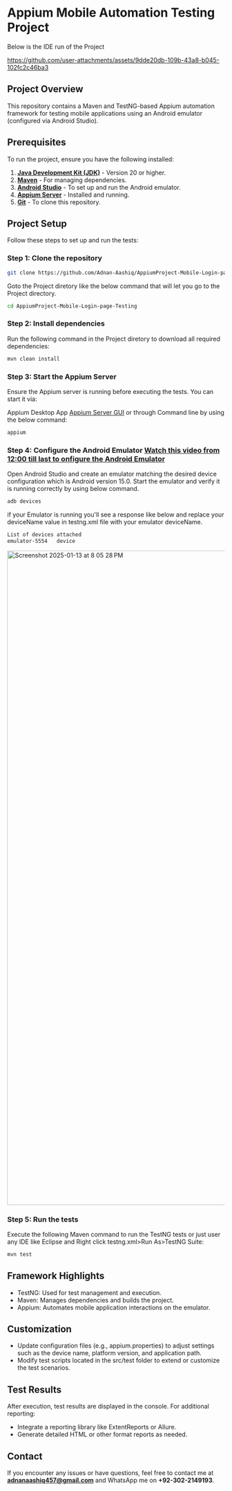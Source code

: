 # Appium Mobile Automation Testing Project
Below is the IDE run of the Project

https://github.com/user-attachments/assets/9dde20db-109b-43a8-b045-102fc2c46ba3
## Project Overview
This repository contains a Maven and TestNG-based Appium automation framework for testing mobile applications using an Android emulator (configured via Android Studio).

## Prerequisites

To run the project, ensure you have the following installed:

1. **[Java Development Kit (JDK)](https://www.oracle.com/java/technologies/javase-jdk11-downloads.html)** - Version 20 or higher.
2. **[Maven](https://maven.apache.org/download.cgi)** - For managing dependencies.
3. **[Android Studio](https://developer.android.com/studio)** - To set up and run the Android emulator.
4. **[Appium Server](https://appium.io/downloads.html)** - Installed and running.
5. **[Git](https://git-scm.com/downloads)** - To clone this repository.

## Project Setup

Follow these steps to set up and run the tests:

### Step 1: Clone the repository
```bash
git clone https://github.com/Adnan-Aashiq/AppiumProject-Mobile-Login-page-Testing.git
```
Goto the Project diretory like the below command that will let you go to the Project directory.
```bash
cd AppiumProject-Mobile-Login-page-Testing
```
### Step 2: Install dependencies
Run the following command in the Project diretory to download all required dependencies:

```bash
mvn clean install
```
### Step 3: Start the Appium Server
Ensure the Appium server is running before executing the tests. You can start it via:

Appium Desktop App [Appium Server GUI](https://github.com/appium/appium-desktop/releases/tag/v1.22.3-4) or through Command line by using the below command:
```bash
appium
```
### Step 4: Configure the Android Emulator [Watch this video from 12:00 till last to onfigure the Android Emulator](https://www.youtube.com/watch?v=fqwE6GdwCe0&list=PLnNg6KqJ3HGjH1qaJ50FoUmXPGnXbQZu7&index=4)
Open Android Studio and create an emulator matching the desired device configuration which is Android version 15.0.
Start the emulator and verify it is running correctly by using below command.
```bash
adb devices
```
if your Emulator is running you'll see a response like below and replace your deviceName value in testng.xml file with your emulator deviceName.
```bash
List of devices attached
emulator-5554	device
```

<img width="1512" alt="Screenshot 2025-01-13 at 8 05 28 PM" src="https://github.com/user-attachments/assets/5e030c30-a76f-40cc-b15b-a6a799863036" />

### Step 5: Run the tests
Execute the following Maven command to run the TestNG tests or just user any IDE like Eclipse and Right click testng.xml>Run As>TestNG Suite:
```bash
mvn test
```
## Framework Highlights
* TestNG: Used for test management and execution.
* Maven: Manages dependencies and builds the project.
* Appium: Automates mobile application interactions on the emulator.
## Customization
* Update configuration files (e.g., appium.properties) to adjust settings such as the device name, platform version, and application path.
* Modify test scripts located in the src/test folder to extend or customize the test scenarios.
## Test Results
After execution, test results are displayed in the console. For additional reporting:

* Integrate a reporting library like ExtentReports or Allure.
* Generate detailed HTML or other format reports as needed.
## Contact
If you encounter any issues or have questions, feel free to contact me at **adnanaashiq457@gmail.com** and WhatsApp me on **+92-302-2149193**.
